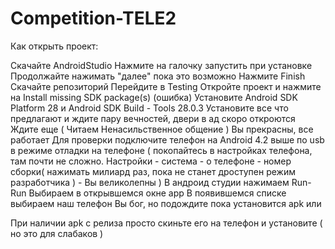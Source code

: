# Competition-TELE2

Как открыть проект:

Скачайте AndroidStudio
Нажмите на галочку запустить при установке
Продолжайте нажимать "далее" пока это возможно
Нажмите Finish
Скачайте репозиторий
Перейдите в Testing
Откройте проект и нажмите на Install missing SDK package(s) (ошибка)
Установите Android SDK Platform 28 и Android SDK Build - Tools 28.0.3
Установите все что предлагают и ждите пару вечностей, двери в ад скоро откроются
Ждите еще ( Читаем Ненасильственное общение )
Вы прекрасны, все работает
Для проверки подключите телефон на Android 4.2 выше по usb в режиме отладки на телефоне ( покопайтесь в настройках телефона, там почти не сложно. Настройки - система - о телефоне - номер сборки( нажимать милиард раз, пока не станет дроступен режим разработчика ) - Вы великолепны )
В андроид студии нажимаем Run-Run
Выбираем в открывшемся окне app
В появившемся списке выбираем наш телефон
Вы бог, но подождите пока установится apk
или

При наличии apk с релиза просто скиньте его на телефон и установите ( но это для слабаков )


